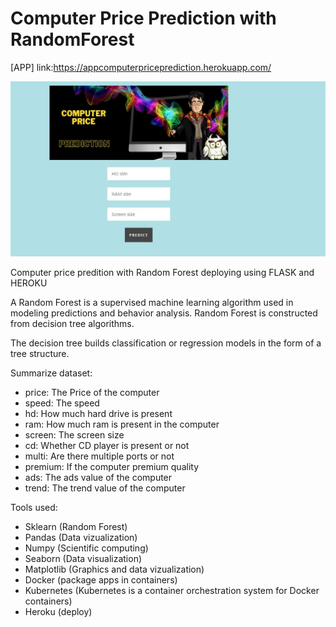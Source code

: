 # Computer Price Prediction with RandomForest

[APP] link:https://appcomputerpriceprediction.herokuapp.com/

![Computer](https://github.com/Riquinho93/Computer-Price-Prediction-with-RandomForest/blob/main/assets/computer.jpg)

Computer price predition with Random Forest deploying using FLASK and HEROKU

A Random Forest is a supervised machine learning algorithm used in modeling predictions and behavior analysis. Random Forest is constructed from decision tree algorithms.

The decision tree builds classification or regression models in the form of a tree structure.


Summarize dataset:
- price: The Price of the computer
- speed: The speed
- hd: How much hard drive is present
- ram: How much ram is present in the computer
- screen: The screen size
- cd: Whether CD player is present or not
- multi: Are there multiple ports or not
- premium: If the computer premium quality
- ads: The ads value of the computer
- trend: The trend value of the computer

Tools used:

- Sklearn (Random Forest)
- Pandas (Data vizualization)
- Numpy (Scientific computing)
- Seaborn (Data visualization)
- Matplotlib (Graphics and data vizualization)
- Docker (package apps in containers)
- Kubernetes (Kubernetes is a container orchestration system for Docker containers)
- Heroku (deploy)

